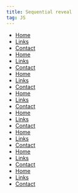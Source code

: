 ```yaml
---
title: Sequential reveal
tag: JS
---
```


<ul class="list-group">
    <li class="list-group-item"><a  href="home">Home</a></li>
    <li class="list-group-item"><a  href="links">Links</a></li>
    <li class="list-group-item"><a  href="contact">Contact</a></li>
    <li class="list-group-item"><a  href="home">Home</a></li>
    <li class="list-group-item"><a  href="links">Links</a></li>
    <li class="list-group-item"><a  href="contact">Contact</a></li>
    <li class="list-group-item"><a  href="home">Home</a></li>
    <li class="list-group-item"><a  href="links">Links</a></li>
    <li class="list-group-item"><a  href="contact">Contact</a></li>
    <li class="list-group-item"><a  href="home">Home</a></li>
    <li class="list-group-item"><a  href="links">Links</a></li>
    <li class="list-group-item"><a  href="contact">Contact</a></li>
    <li class="list-group-item"><a  href="home">Home</a></li>
    <li class="list-group-item"><a  href="links">Links</a></li>
    <li class="list-group-item"><a  href="contact">Contact</a></li>
    <li class="list-group-item"><a  href="home">Home</a></li>
    <li class="list-group-item"><a  href="links">Links</a></li>
    <li class="list-group-item"><a  href="contact">Contact</a></li>
    <li class="list-group-item"><a  href="home">Home</a></li>
    <li class="list-group-item"><a  href="links">Links</a></li>
    <li class="list-group-item"><a  href="contact">Contact</a></li>
    <li class="list-group-item"><a  href="home">Home</a></li>
    <li class="list-group-item"><a  href="links">Links</a></li>
    <li class="list-group-item"><a  href="contact">Contact</a></li>
</ul>

<style>
  #page-content .list-group-item {
    opacity : 0;
  }
</style>

<script>
window.onload = $(function() {
      $("#page-content .list-group-item").each(function(index, item) {
          setTimeout(function() {
              $(item).animate({top: '-10', opacity: '1'}, 500);
          }, index*175);
      });
  });

</script>
